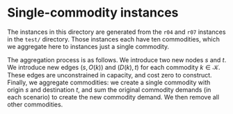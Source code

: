# Single-commodity instances

The instances in this directory are generated from the `r04` and `r07` instances in the `test/` directory.
Those instances each have ten commodities, which we aggregate here to instances just a single commodity.

The aggregation process is as follows.
We introduce two new nodes $s$ and $t$.
We introduce new edges $(s, O(k))$ and $(D(k), t)$ for each commodity $k \in \mathcal{K}$.
These edges are unconstrained in capacity, and cost zero to construct.
Finally, we aggregate commodities: we create a single commodity with origin $s$ and destination $t$, and sum the original commodity demands (in each scenario) to create the new commodity demand.
We then remove all other commodities.
